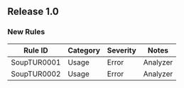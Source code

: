 ## Release 1.0

### New Rules

Rule ID | Category | Severity | Notes
--------|----------|----------|-------
SoupTUR0001 | Usage | Error | Analyzer
SoupTUR0002 | Usage | Error | Analyzer
